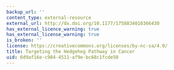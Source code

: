 ```yaml
---
backup_url: ''
content_type: external-resource
external_url: http://dx.doi.org/10.1177/1758834010366430
has_external_licence_warning: true
has_external_license_warning: true
is_broken: ''
license: https://creativecommons.org/licenses/by-nc-sa/4.0/
title: Targeting the Hedgehog Pathway in Cancer
uid: 6d9af16e-c984-4511-af9e-bc68c1fcde50
---
```

